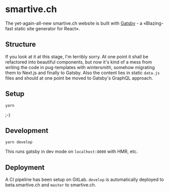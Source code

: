 # smartive.ch
The yet-again-all-new smartive.ch website is built with [Gatsby](https://www.gatsbyjs.org) - a «Blazing-fast static site generator for React».

## Structure
If you look at it at this stage, I'm terribly sorry. At one point it shall be refactored into beautiful components, but now it's kind of a mess from
writing the code in pug-templates with wintersmith, somehow migrating them to Next.js and finally to Gatsby. Also the content lies in static `data.js`
files and should at one point be moved to Gatsby's GraphQL approach.

## Setup

```
yarn
```

;-)

## Development

```
yarn develop
```

This runs gatsby in dev mode on `localhost:8000` with HMR, etc.

## Deployment
A CI pipeline has been setup on GitLab. `develop` is automatically deployed to beta.smartive.ch and `master` to smartive.ch.

